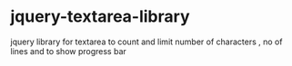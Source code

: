 # jquery-textarea-library
jquery library for textarea to count and limit number of characters , no of lines and to show progress bar
